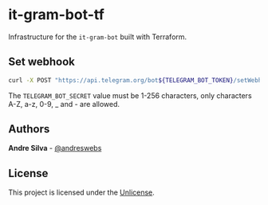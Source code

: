 # it-gram-bot-tf

Infrastructure for the `it-gram-bot` built with Terraform.

## Set webhook

```sh
curl -X POST "https://api.telegram.org/bot${TELEGRAM_BOT_TOKEN}/setWebhook?url=${WEBHOOK_URL}&secret_token=${TELEGRAM_BOT_SECRET}"
```

The `TELEGRAM_BOT_SECRET` value must be 1-256 characters, only characters A-Z, a-z,
0-9, _ and - are allowed.

## Authors

**Andre Silva** - [@andreswebs](https://github.com/andreswebs)

## License

This project is licensed under the [Unlicense](UNLICENSE.md).
